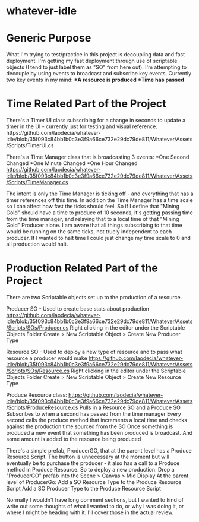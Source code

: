 # whatever-idle


<h1>Generic Purpose</h1>
What I'm trying to test/practice in this project is decoupling data and fast deployment.
I'm getting my fast deployment through use of scriptable objects (I tend to just label them as "SO" from here out). 
I'm attempting to decouple by using events to broadcast and subscribe key events.
  Currently two key events in my mind:
      <b>*A resource is produced</b>
      <b>*Time has passed</b>


<h1>Time Related Part of the Project</h1>
There's a Timer UI class subscribing for a change in seconds to update a timer in the UI - currently just for testing and visual reference.
https://github.com/laodecia/whatever-idle/blob/35f093c84bb1b0c3e3f9a66ce732e29dc79de811/Whatever/Assets/Scripts/TimerUI.cs

There's a Time Manager class that is broadcasting 3 events:
  *One Second Changed
  *One Minute Changed
  *One Hour Changed
https://github.com/laodecia/whatever-idle/blob/35f093c84bb1b0c3e3f9a66ce732e29dc79de811/Whatever/Assets/Scripts/TimeManager.cs


The intent is only the Time Manager is ticking off - and everything that has a timer references off this time.
In addition the Time Manager has a time scale so I can affect how fast the ticks should feel.
So if I define that "Mining Gold" should have a time to produce of 10 seconds, it's getting passing time from the time manager, and relaying that to a local time of that "Mining Gold" Producer alone.
I am aware that all things subscribing to that time would be running on the same ticks, not truely independent to each producer.
If I wanted to halt time I could just change my time scale to 0 and all production would halt.




<h1>Production Related Part of the Project</h1>
There are two Scriptable objects set up to the production of a resource.

Producer SO - Used to create base stats about production
https://github.com/laodecia/whatever-idle/blob/35f093c84bb1b0c3e3f9a66ce732e29dc79de811/Whatever/Assets/Scripts/SOs/Producer.cs
Right clicking in the editor under the Scriptable Objects Folder
      Create > New Scriptable Object > Create New Producer Type
      
Resource SO - Used to deploy a new type of resource and to pass what resource a producer would make
https://github.com/laodecia/whatever-idle/blob/35f093c84bb1b0c3e3f9a66ce732e29dc79de811/Whatever/Assets/Scripts/SOs/Resource.cs
Right clicking in the editor under the Scriptable Objects Folder
      Create > New Scriptable Object > Create New Resource Type
      
      
Produce Resource class:
https://github.com/laodecia/whatever-idle/blob/35f093c84bb1b0c3e3f9a66ce732e29dc79de811/Whatever/Assets/Scripts/ProduceResource.cs
Pulls in a Resource SO and a Produce SO
Subscribes to when a second has passed from the time manager
Every second calls the produce method that increments a local time and checks against the production time sourced from the SO
Once something is produced a new event that something has been produced is broadcast.
And some amount is added to the resource being produced


There's a simple prefab, ProducerGO, that at the parent level has a Produce Resource Script.
The button is unnecessary at the moment but will eventually be to purchase the producer - it also has a call to a Produce method in Produce Resource.
So to deploy a new production:
  Drop a "ProducerGO" prefab into the Scene > Canvas > Mid Display 
  At the parent level of ProducerGo:
    Add a SO Resource Type to the Produce Resource Script
    Add a SO Producer Type to the Produce Resource Script
    


Normally I wouldn't have long comment sections, but I wanted to kind of write out some thoughts of what I wanted to do, or why I was doing it, or where I might be heading with it. I'll cover those in the actual review.
